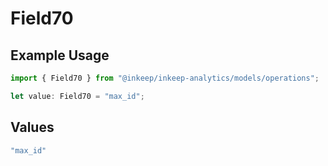 # Field70

## Example Usage

```typescript
import { Field70 } from "@inkeep/inkeep-analytics/models/operations";

let value: Field70 = "max_id";
```

## Values

```typescript
"max_id"
```
